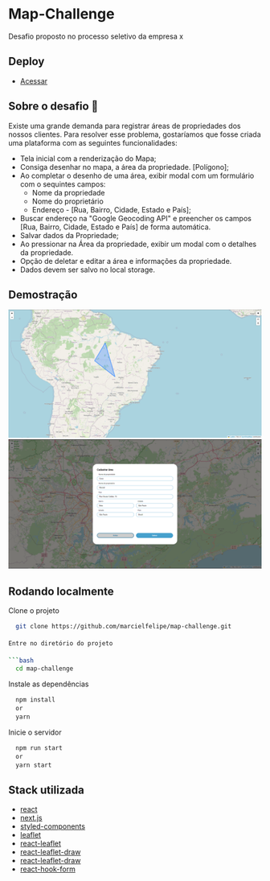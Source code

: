 
# Map-Challenge

Desafio proposto no processo seletivo da empresa x

## Deploy

- [Acessar](https://map-challenge.marcielfelipe.com/)

## Sobre o desafio 🤯

 Existe uma grande demanda para registrar áreas de propriedades dos nossos clientes. Para resolver esse problema, gostaríamos que fosse criada uma plataforma com as seguintes funcionalidades:

- Tela inicial com a renderização do Mapa;
- Consiga desenhar no mapa, a área da propriedade. [Polígono];
- Ao completar o desenho de uma área, exibir modal com um formulário com o sequintes campos:
  - Nome da propriedade
  - Nome do proprietário
  - Endereço - [Rua, Bairro, Cidade, Estado e País];
- Buscar endereço  na "Google Geocoding API" e preencher os campos [Rua, Bairro, Cidade, Estado e País] de forma automática.
- Salvar dados da Propriedade;
- Ao pressionar na Área da propriedade, exibir um modal com o detalhes da propriedade.
- Opção de deletar e editar a área e informações da propriedade.
- Dados devem ser salvo no local storage.

## Demostração

![Alt text](screenshot.png)
![Alt text](screenshot2.png)

## Rodando localmente

Clone o projeto

```bash
  git clone https://github.com/marcielfelipe/map-challenge.git

Entre no diretório do projeto

```bash
  cd map-challenge
```

Instale as dependências

```bash
  npm install
  or
  yarn
```

Inicie o servidor

```bash
  npm run start
  or
  yarn start
```

## Stack utilizada

- [react](https://react.dev/)
- [next.js](https://nextjs.org/)
- [styled-components](https://styled-components.com/docs)
- [leaflet](https://leafletjs.com/)
- [react-leaflet](https://react-leaflet.js.org/)
- [react-leaflet-draw](https://www.npmjs.com/package/react-leaflet-draw)
- [react-leaflet-draw](https://www.npmjs.com/package/react-leaflet-draw)
- [react-hook-form](https://www.npmjs.com/package/react-leaflet-draw)
